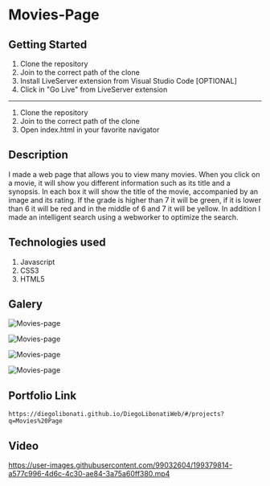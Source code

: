 # Movies-Page

## Getting Started

1. Clone the repository
2. Join to the correct path of the clone
3. Install LiveServer extension from Visual Studio Code [OPTIONAL]
4. Click in "Go Live" from LiveServer extension

---

1. Clone the repository
2. Join to the correct path of the clone
3. Open index.html in your favorite navigator

## Description

I made a web page that allows you to view many movies. When you click on a movie, it will show you different information such as its title and a synopsis. In each box it will show the title of the movie, accompanied by an image and its rating. If the grade is higher than 7 it will be green, if it is lower than 6 it will be red and in the middle of 6 and 7 it will be yellow. In addition I made an intelligent search using a webworker to optimize the search.

## Technologies used

1. Javascript
2. CSS3
3. HTML5

## Galery

![Movies-page](https://raw.githubusercontent.com/DiegoLibonati/DiegoLibonatiWeb/main/data/projects/Javascript/Imagenes/movies-0.jpg)

![Movies-page](https://raw.githubusercontent.com/DiegoLibonati/DiegoLibonatiWeb/main/data/projects/Javascript/Imagenes/movies-1.jpg)

![Movies-page](https://raw.githubusercontent.com/DiegoLibonati/DiegoLibonatiWeb/main/data/projects/Javascript/Imagenes/movies-2.jpg)

![Movies-page](https://raw.githubusercontent.com/DiegoLibonati/DiegoLibonatiWeb/main/data/projects/Javascript/Imagenes/movies-3.jpg)

## Portfolio Link

`https://diegolibonati.github.io/DiegoLibonatiWeb/#/projects?q=Movies%20Page`

## Video

https://user-images.githubusercontent.com/99032604/199379814-a577c996-4d6c-4c30-ae84-3a75a60ff380.mp4
